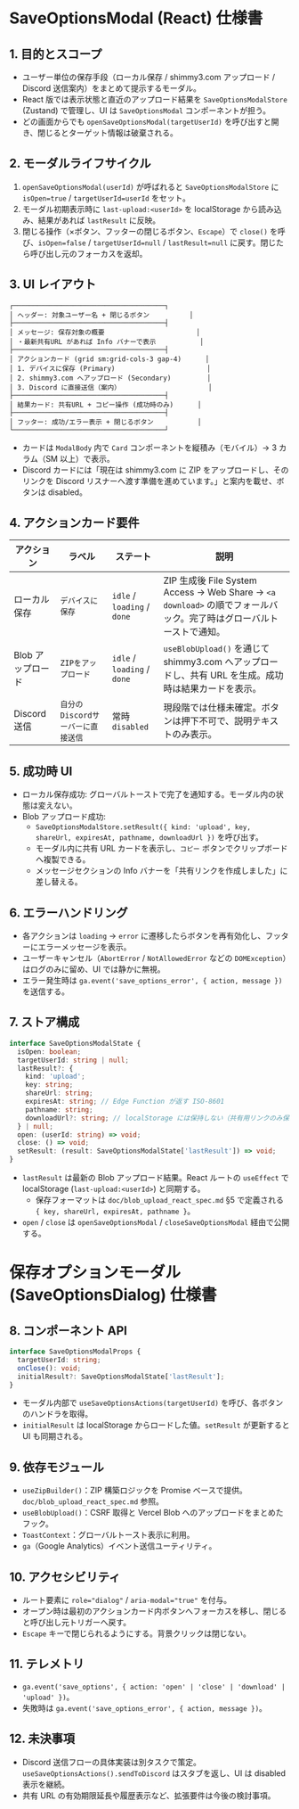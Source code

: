 # SaveOptionsModal (React) 仕様書

## 1. 目的とスコープ
- ユーザー単位の保存手段（ローカル保存 / shimmy3.com アップロード / Discord 送信案内）をまとめて提示するモーダル。
- React 版では表示状態と直近のアップロード結果を `SaveOptionsModalStore` (Zustand) で管理し、UI は `SaveOptionsModal` コンポーネントが担う。
- どの画面からでも `openSaveOptionsModal(targetUserId)` を呼び出すと開き、閉じるとターゲット情報は破棄される。

## 2. モーダルライフサイクル
1. `openSaveOptionsModal(userId)` が呼ばれると `SaveOptionsModalStore` に `isOpen=true` / `targetUserId=userId` をセット。
2. モーダル初期表示時に `last-upload:<userId>` を localStorage から読み込み、結果があれば `lastResult` に反映。
3. 閉じる操作（×ボタン、フッターの閉じるボタン、`Escape`）で `close()` を呼び、`isOpen=false` / `targetUserId=null` / `lastResult=null` に戻す。閉じたら呼び出し元のフォーカスを返却。

## 3. UI レイアウト
```
┌──────────────────────────────────────┐
│ ヘッダー: 対象ユーザー名 + 閉じるボタン          │
├──────────────────────────────────────┤
│ メッセージ: 保存対象の概要                       │
│ ・最新共有URL があれば Info バナーで表示           │
├──────────────────────────────────────┤
│ アクションカード (grid sm:grid-cols-3 gap-4)      │
│ 1. デバイスに保存 (Primary)                       │
│ 2. shimmy3.com へアップロード (Secondary)         │
│ 3. Discord に直接送信（案内）                      │
├──────────────────────────────────────┤
│ 結果カード: 共有URL + コピー操作 (成功時のみ)      │
├──────────────────────────────────────┤
│ フッター: 成功/エラー表示 + 閉じるボタン           │
└──────────────────────────────────────┘
```
- カードは `ModalBody` 内で `Card` コンポーネントを縦積み（モバイル）→ 3 カラム（SM 以上）で表示。
- Discord カードには「現在は shimmy3.com に ZIP をアップロードし、そのリンクを Discord リスナーへ渡す準備を進めています。」と案内を載せ、ボタンは disabled。

## 4. アクションカード要件
| アクション | ラベル | ステート | 説明 |
|------------|--------|----------|------|
| ローカル保存 | `デバイスに保存` | `idle` / `loading` / `done` | ZIP 生成後 File System Access → Web Share → `<a download>` の順でフォールバック。完了時はグローバルトーストで通知。|
| Blob アップロード | `ZIPをアップロード` | `idle` / `loading` / `done` | `useBlobUpload()` を通じて shimmy3.com へアップロードし、共有 URL を生成。成功時は結果カードを表示。|
| Discord 送信 | `自分のDiscordサーバーに直接送信` | 常時 `disabled` | 現段階では仕様未確定。ボタンは押下不可で、説明テキストのみ表示。|

## 5. 成功時 UI
- ローカル保存成功: グローバルトーストで完了を通知する。モーダル内の状態は変えない。
- Blob アップロード成功:
  - `SaveOptionsModalStore.setResult({ kind: 'upload', key, shareUrl, expiresAt, pathname, downloadUrl })` を呼び出す。
  - モーダル内に共有 URL カードを表示し、`コピー` ボタンでクリップボードへ複製できる。
  - メッセージセクションの Info バナーを「共有リンクを作成しました」に差し替える。

## 6. エラーハンドリング
- 各アクションは `loading` → `error` に遷移したらボタンを再有効化し、フッターにエラーメッセージを表示。
- ユーザーキャンセル（`AbortError` / `NotAllowedError` などの `DOMException`）はログのみに留め、UI では静かに無視。
- エラー発生時は `ga.event('save_options_error', { action, message })` を送信する。

## 7. ストア構成
```ts
interface SaveOptionsModalState {
  isOpen: boolean;
  targetUserId: string | null;
  lastResult?: {
    kind: 'upload';
    key: string;
    shareUrl: string;
    expiresAt: string; // Edge Function が返す ISO-8601
    pathname: string;
    downloadUrl?: string; // localStorage には保持しない（共有用リンクのみ保存）
  } | null;
  open: (userId: string) => void;
  close: () => void;
  setResult: (result: SaveOptionsModalState['lastResult']) => void;
}
```
- `lastResult` は最新の Blob アップロード結果。React ルートの `useEffect` で localStorage (`last-upload:<userId>`) と同期する。
  - 保存フォーマットは `doc/blob_upload_react_spec.md` §5 で定義される `{ key, shareUrl, expiresAt, pathname }`。
- `open` / `close` は `openSaveOptionsModal` / `closeSaveOptionsModal` 経由で公開する。
# 保存オプションモーダル (SaveOptionsDialog) 仕様書

## 8. コンポーネント API
```ts
interface SaveOptionsModalProps {
  targetUserId: string;
  onClose(): void;
  initialResult?: SaveOptionsModalState['lastResult'];
}
```
- モーダル内部で `useSaveOptionsActions(targetUserId)` を呼び、各ボタンのハンドラを取得。
- `initialResult` は localStorage からロードした値。`setResult` が更新すると UI も同期される。

## 9. 依存モジュール
- `useZipBuilder()`：ZIP 構築ロジックを Promise ベースで提供。`doc/blob_upload_react_spec.md` 参照。
- `useBlobUpload()`：CSRF 取得と Vercel Blob へのアップロードをまとめたフック。
- `ToastContext`：グローバルトースト表示に利用。
- `ga`（Google Analytics）イベント送信ユーティリティ。

## 10. アクセシビリティ
- ルート要素に `role="dialog"` / `aria-modal="true"` を付与。
- オープン時は最初のアクションカード内ボタンへフォーカスを移し、閉じると呼び出し元トリガーへ戻す。
- `Escape` キーで閉じられるようにする。背景クリックは閉じない。

## 11. テレメトリ
- `ga.event('save_options', { action: 'open' | 'close' | 'download' | 'upload' })`。
- 失敗時は `ga.event('save_options_error', { action, message })`。

## 12. 未決事項
- Discord 送信フローの具体実装は別タスクで策定。`useSaveOptionsActions().sendToDiscord` はスタブを返し、UI は disabled 表示を継続。
- 共有 URL の有効期限延長や履歴表示など、拡張要件は今後の検討事項。

